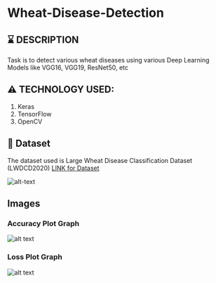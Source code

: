 # Wheat-Disease-Detection


## :hourglass: DESCRIPTION
Task is to detect various wheat diseases using various Deep Learning Models like VGG16, VGG19, ResNet50, etc


## :warning: TECHNOLOGY USED:
1. Keras
2. TensorFlow
3. OpenCV


## :file_folder: Dataset
The dataset used is Large Wheat Disease Classification Dataset (LWDCD2020) 
[LINK for Dataset](https://drive.google.com/drive/folders/1XlwoD8xes1punAzlGSz8mluQXm-CXcOJ?usp=sharing)

![alt-text](https://github.com/lakshaygoyal425/Wheat-Disease-Detection/blob/main/Screenshot%20(61).png)

## Images

### Accuracy Plot Graph

![alt text](https://github.com/lakshaygoyal425/Wheat-Disease-Detection/blob/main/Accuracy%20Plot.png)

### Loss Plot Graph

![alt text](https://github.com/lakshaygoyal425/Wheat-Disease-Detection/blob/main/Loss%20Plot.png)
